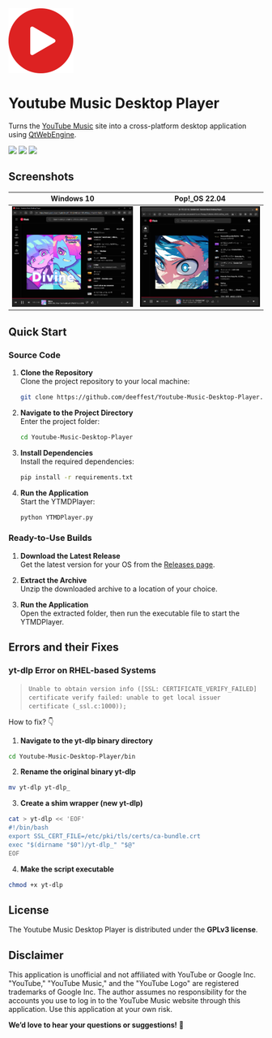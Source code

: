 <img src="resources/icons/logo.png" width="128" height="128" alt="logo"/>

# Youtube Music Desktop Player
Turns the [YouTube Music](https://music.youtube.com) site into a cross-platform desktop application using [QtWebEngine](https://wiki.qt.io/QtWebEngine).

<img src="https://img.shields.io/badge/PyQt-5.15.11-00B16A"/> <img src="https://img.shields.io/badge/Python-3.11.9-00B16A"/> <img src="https://img.shields.io/badge/Platform-Win32%20|%20Linux-00B16A"/>

## Screenshots
| Windows 10 | Pop!_OS 22.04 |
|------------|-----------|
| <img src="resources/images/windows10.png" width="100%"/> | <img src="resources/images/pop_os2204.png" width="100%"/> |

## Quick Start
### Source Code
1. **Clone the Repository**  
   Clone the project repository to your local machine:
   ```bash
   git clone https://github.com/deeffest/Youtube-Music-Desktop-Player.git
   ```
2. **Navigate to the Project Directory**  
   Enter the project folder:
   ```bash
   cd Youtube-Music-Desktop-Player
   ```
3. **Install Dependencies**  
   Install the required dependencies:
   ```bash
   pip install -r requirements.txt
   ```
4. **Run the Application**  
   Start the YTMDPlayer:
   ```bash
   python YTMDPlayer.py
   ```

### Ready-to-Use Builds
1. **Download the Latest Release**  
   Get the latest version for your OS from the [Releases page](https://github.com/deeffest/Youtube-Music-Desktop-Player/releases/latest).

2. **Extract the Archive**  
   Unzip the downloaded archive to a location of your choice.

3. **Run the Application**  
   Open the extracted folder, then run the executable file to start the YTMDPlayer.

## Errors and their Fixes
### yt-dlp Error on RHEL-based Systems
> `Unable to obtain version info ([SSL: CERTIFICATE_VERIFY_FAILED] certificate verify failed: unable to get local issuer certificate (_ssl.c:1000));`

How to fix? 👇

1. **Navigate to the yt-dlp binary directory**
```bash
cd Youtube-Music-Desktop-Player/bin
```

2. **Rename the original binary yt-dlp**
```bash
mv yt-dlp yt-dlp_
```

3. **Create a shim wrapper (new yt-dlp)**
```bash
cat > yt-dlp << 'EOF'
#!/bin/bash
export SSL_CERT_FILE=/etc/pki/tls/certs/ca-bundle.crt
exec "$(dirname "$0")/yt-dlp_" "$@"
EOF
```

4. **Make the script executable**
```bash
chmod +x yt-dlp
```

## License
The Youtube Music Desktop Player is distributed under the **GPLv3 license**.

## Disclaimer
This application is unofficial and not affiliated with YouTube or Google Inc. "YouTube," "YouTube Music," and the "YouTube Logo" are registered trademarks of Google Inc. The author assumes no responsibility for the accounts you use to log in to the YouTube Music website through this application. Use this application at your own risk.

**We’d love to hear your questions or suggestions!** 💬
